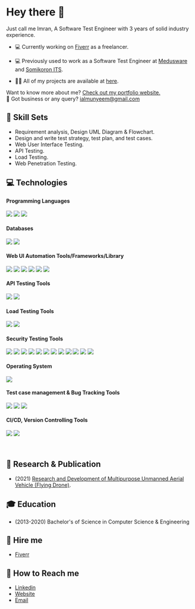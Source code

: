 # Hey there 👋

 Just call me Imran, A Software Test Engineer with 3 years of solid industry experience.

- 💻 Currently working on [Fiverr](https://www.fiverr.com/munyeem) as a freelancer.

- 💻 Previously used to work as a Software Test Engineer at [Medusware](https://mediusware.com/) and [Somikoron ITS](http://www.somikoronits.com/).

- 👨‍💻 All of my projects are available at [here](https://github.com/imranalmunyeem?tab=repositories).

Want to know more about me? [Check out my portfolio website.](https://www.imranalmunyeem.me/) <br>
📧 Got business or any query? [ialmunyeem@gmail.com](ialmunyeem@gmail.com)

## 💼 Skill Sets
- Requirement analysis, Design UML Diagram & Flowchart.
- Design and write test strategy, test plan, and test cases.
- Web User Interface Testing.
- API Testing.
- Load Testing.
- Web Penetration Testing.

## 💻 Technologies
#### Programming Languages
![](https://img.shields.io/badge/Code-JavaScript-informational?style=flat&logo=Java&logoColor=white&color=4AB197)
![](https://img.shields.io/badge/Code-Python-informational?style=flat&logo=Python&logoColor=white&color=4AB197)
![](https://img.shields.io/badge/Code-Java-informational?style=flat&logo=Java&logoColor=white&color=4AB197)

#### Databases
![](https://img.shields.io/badge/Code-MYSQL-informational?style=flat&logo=MYSQL&logoColor=white&color=4AB197)
![](https://img.shields.io/badge/Code-postgresql-informational?style=flat&logo=postgresql&logoColor=white&color=4AB197)
<br>

#### Web UI Automation Tools/Frameworks/Library
![](https://img.shields.io/badge/Test-Cypress-informational?style=flat&logo=Cypress&logoColor=white&color=4AB197)
![](https://img.shields.io/badge/Test-Mocha-informational?style=flat&logo=Mocha&logoColor=white&color=4AB197)
![](https://img.shields.io/badge/Test-Chai-informational?style=flat&logo=Chai&logoColor=white&color=4AB197)
![](https://img.shields.io/badge/Test-Selenium-informational?style=flat&logo=Selenium&logoColor=white&color=4AB197)
![](https://img.shields.io/badge/Test-TestNG-informational?style=flat&logo=TestNG&logoColor=white&color=4AB197) 
![](https://img.shields.io/badge/Test-Cucumber-informational?style=flat&logo=Cucumber&logoColor=white&color=4AB197) 
<br>

#### API Testing Tools
![](https://img.shields.io/badge/Tools-Postman-informational?style=flat&logo=Postman&logoColor=white&color=4AB197)
![](https://img.shields.io/badge/Tools-RestAssured-informational?style=flat&logo=RestAssured&logoColor=white&color=4AB197)

#### Load Testing Tools
![](https://img.shields.io/badge/Tools-JMeter-informational?style=flat&logo=JMeter&logoColor=white&color=4AB197)
![](https://img.shields.io/badge/Tools-BlazeMeter-informational?style=flat&logo=BlazeMeter&logoColor=white&color=4AB197)

#### Security Testing Tools
![](https://img.shields.io/badge/Tools-KaliLinux-informational?style=flat&logo=KaliLinux&logoColor=white&color=4AB197)
![](https://img.shields.io/badge/Tools-Metasploite-informational?style=flat&logo=Metasploite&logoColor=white&color=4AB197)
![](https://img.shields.io/badge/Tools-Whoislookup-informational?style=flat&logo=Whoislookup&logoColor=white&color=4AB197)
![](https://img.shields.io/badge/Tools-Netcraft-informational?style=flat&logo=Netcraft&logoColor=white&color=4AB197)
![](https://img.shields.io/badge/Tools-Maltego-informational?style=flat&logo=Maltego&logoColor=white&color=4AB197)
![](https://img.shields.io/badge/Tools-Robotex-informational?style=flat&logo=Robotex&logoColor=white&color=4AB197)
![](https://img.shields.io/badge/Tools-BeEF-informational?style=flat&logo=BeEF&logoColor=white&color=4AB197)
![](https://img.shields.io/badge/Tools-OwaspZap-informational?style=flat&logo=OwaspZap&logoColor=white&color=4AB197)
![](https://img.shields.io/badge/Tools-BurpSuite-informational?style=flat&logo=BurpSuite&logoColor=white&color=4AB197)
![](https://img.shields.io/badge/Tools-Wireshark-informational?style=flat&logo=Wireshark&logoColor=white&color=4AB197)
![](https://img.shields.io/badge/Tools-Nmap-informational?style=flat&logo=Nmap&logoColor=white&color=4AB197)
![](https://img.shields.io/badge/Tools-SQLmap-informational?style=flat&logo=SQLmap&logoColor=white&color=4AB197)

#### Operating System
![](https://img.shields.io/badge/Tools-Windows-informational?style=flat&logo=Windows&logoColor=white&color=4AB197)


#### Test case management & Bug Tracking Tools
![](https://img.shields.io/badge/Tools-Jira-informational?style=flat&logo=Jira-Software&logoColor=white&color=4AB197)
![](https://img.shields.io/badge/Tools-Trello-informational?style=flat&logo=Trello&logoColor=white&color=4AB197)
![](https://img.shields.io/badge/Tools-MSExcel-informational?style=flat&logo=MSExcel&logoColor=white&color=4AB197) 

#### CI/CD, Version Controlling Tools
![](https://img.shields.io/badge/Tools-Jenkins-informational?style=flat&logo=jenkins&logoColor=white&color=4AB197)
![](https://img.shields.io/badge/Tools-GitHub-informational?style=flat&logo=GitHub&logoColor=white&color=4AB197)
</details>

<br>

## 👨 Research & Publication
- (2021) [Research and Development of Multipurpose Unmanned Aerial Vehicle (Flying Drone)](https://ieeexplore.ieee.org/document/9666736).

## 🎓 Education
- (2013-2020) Bachelor's of Science in Computer Science & Engineering 

## 💼 Hire me
- [Fiverr](https://www.fiverr.com/munyeem)

## 💁 How to Reach me
- [Linkedin](https://www.linkedin.com/in/imran-al-munyeem/)
- [Website](https://www.imranalmunyeem.me/)
- [Email](ialmunyeem@gmail.com)


